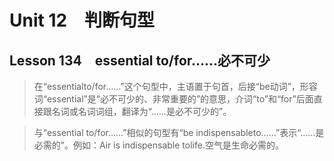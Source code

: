 ﻿ # Unit 12　判断句型
 ## Lesson 134　essential to/for……必不可少
 
> 在“essentialto/for……”这个句型中，主语置于句首，后接“be动词”，形容词“essential”是“必不可少的、非常重要的”的意思，介词“to”和“for”后面直接跟名词或名词词组，翻译为“……是必不可少的”。

> 与“essential to/for……”相似的句型有“be indispensableto……”表示“……是必需的”。例如：Air is indispensable tolife.空气是生命必需的。


 